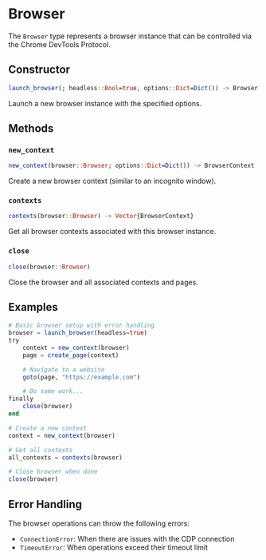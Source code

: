 # Browser

The `Browser` type represents a browser instance that can be controlled via the Chrome DevTools Protocol.

## Constructor

```julia
launch_browser(; headless::Bool=true, options::Dict=Dict()) -> Browser
```

Launch a new browser instance with the specified options.

## Methods

### `new_context`
```julia
new_context(browser::Browser; options::Dict=Dict()) -> BrowserContext
```

Create a new browser context (similar to an incognito window).

### `contexts`
```julia
contexts(browser::Browser) -> Vector{BrowserContext}
```

Get all browser contexts associated with this browser instance.

### `close`
```julia
close(browser::Browser)
```

Close the browser and all associated contexts and pages.

## Examples

```julia
# Basic browser setup with error handling
browser = launch_browser(headless=true)
try
    context = new_context(browser)
    page = create_page(context)

    # Navigate to a website
    goto(page, "https://example.com")

    # Do some work...
finally
    close(browser)
end

# Create a new context
context = new_context(browser)

# Get all contexts
all_contexts = contexts(browser)

# Close browser when done
close(browser)
```

## Error Handling

The browser operations can throw the following errors:
- `ConnectionError`: When there are issues with the CDP connection
- `TimeoutError`: When operations exceed their timeout limit

